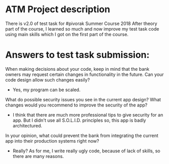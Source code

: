 # ATM Project description

There is v2.0 of test task for #pivorak Summer Course 2018
After theory part of the course, I learned so much and now improve my test task code using main skills which I got on the first part of the course.

# Answers to test task submission:
When making decisions about your code, keep in mind that the bank owners may request certain changes in functionality in the future. Can your code design allow such changes easily?
 - Yes, my program can be scaled.

What do possible security issues you see in the current app design? What changes would you recommend to improve the security of the app?
 - I think that there are much more professional tips to give security for an app. But I didn't use all S.O.L.I.D. principles so, this app is badly architectured.

In your opinion, what could prevent the bank from integrating the current app into their production systems right now?
 - Really? As for me, I write really ugly code, because of lack of skills, so there are many reasons.
